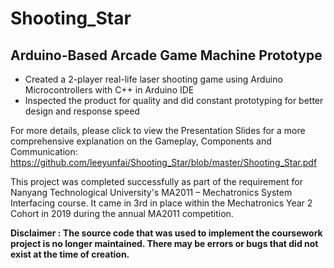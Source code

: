 # Shooting_Star
## Arduino-Based Arcade Game Machine Prototype 

- Created a 2-player real-life laser shooting game using Arduino Microcontrollers with C++ in Arduino IDE
- Inspected the product for quality and did constant prototyping for better design and response speed

For more details, please click to view the Presentation Slides for a more comprehensive explanation on the Gameplay, Components and Communication:
https://github.com/leeyunfai/Shooting_Star/blob/master/Shooting_Star.pdf

This project was completed successfully as part of the requirement for Nanyang Technological University's MA2011 – Mechatronics System Interfacing course. It came in 3rd in place within the Mechatronics Year 2 Cohort in 2019 during the annual MA2011 competition.

**Disclaimer : The source code that was used to implement the coursework project is no longer maintained. There may be errors or bugs that did not exist at the time of creation.**
